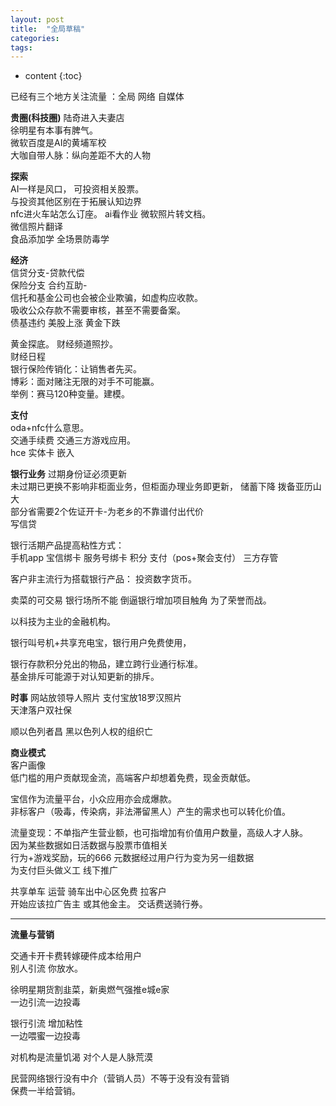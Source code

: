 ```yaml
---
layout: post
title:  "全局草稿"
categories:
tags:  
---
```


* content
{:toc}

已经有三个地方关注流量 ：全局 网络 自媒体

**贵圈(科技圈)**
陆奇进入夫妻店  
徐明星有本事有脾气。  
微软百度是AI的黄埔军校   
大咖自带人脉：纵向差距不大的人物    

**探索**  
AI一样是风口， 可投资相关股票。  
与投资其他区别在于拓展认知边界  
nfc进火车站怎么订座。
ai看作业
微软照片转文档。  
微信照片翻译  
食品添加学 全场景防毒学  

**经济**  
信贷分支-贷款代偿    
保险分支 合约互助-  
信托和基金公司也会被企业欺骗，如虚构应收款。  
吸收公众存款不需要审核，甚至不需要备案。  
债基违约 美股上涨 黄金下跌

黄金探底。 财经频道照抄。  
财经日程  
银行保险传销化：让销售者先买。  
博彩：面对赌注无限的对手不可能赢。  
举例：赛马120种变量。建模。  

**支付**  
oda+nfc什么意思。    
交通手续费 交通三方游戏应用。  
hce 实体卡 嵌入  

**银行业务**
过期身份证必须更新  
未过期已更换不影响非柜面业务，但柜面办理业务即更新，
储蓄下降 拨备亚历山大  
部分省需要2个佐证开卡-为老乡的不靠谱付出代价   
写信贷   

银行活期产品提高粘性方式：  
手机app 宝信绑卡 服务号绑卡 积分 支付（pos+聚会支付） 三方存管  

客户非主流行为搭载银行产品：
投资数字货币。  

卖菜的可交易 银行场所不能 倒逼银行增加项目触角 为了荣誉而战。

以科技为主业的金融机构。  

银行叫号机+共享充电宝，银行用户免费使用，  

银行存款积分兑出的物品，建立跨行业通行标准。  
基金排斥可能源于对认知更新的排斥。  

**时事**
网站放领导人照片 支付宝放18罗汉照片    
天津落户双社保    

顺以色列者昌  黑以色列人权的组织亡  

**商业模式**   
客户画像  
低门槛的用户贡献现金流，高端客户却想着免费，现金贡献低。  

宝信作为流量平台，小众应用亦会成爆款。  
非标客户（吸毒，传染病，非法滞留黑人）产生的需求也可以转化价值。  

流量变现：不单指产生营业额，也可指增加有价值用户数量，高级人才人脉。  
因为某些数据如日活数据与股票市值相关  
行为+游戏奖励，玩的666  元数据经过用户行为变为另一组数据  
为支付巨头做义工 线下推广  

共享单车
运营
骑车出中心区免费
拉客户  
开始应该拉广告主 或其他金主。
交话费送骑行券。  


---
**流量与营销**

交通卡开卡费转嫁硬件成本给用户  
别人引流 你放水。  

徐明星期货割韭菜，新奥燃气强推e城e家  
一边引流一边投毒  

银行引流 增加粘性  
一边喂蜜一边投毒   

对机构是流量饥渴  对个人是人脉荒漠   

民营网络银行没有中介（营销人员）不等于没有没有营销   
保费一半给营销。  
